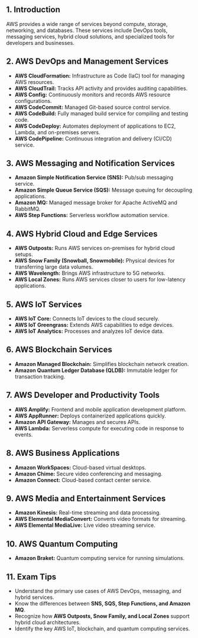 ## **1. Introduction**

AWS provides a wide range of services beyond compute, storage, networking, and databases. These services include DevOps tools, messaging services, hybrid cloud solutions, and specialized tools for developers and businesses.

## **2. AWS DevOps and Management Services**

- **AWS CloudFormation:** Infrastructure as Code (IaC) tool for managing AWS resources.
- **AWS CloudTrail:** Tracks API activity and provides auditing capabilities.
- **AWS Config:** Continuously monitors and records AWS resource configurations.
- **AWS CodeCommit:** Managed Git-based source control service.
- **AWS CodeBuild:** Fully managed build service for compiling and testing code.
- **AWS CodeDeploy:** Automates deployment of applications to EC2, Lambda, and on-premises servers.
- **AWS CodePipeline:** Continuous integration and delivery (CI/CD) service.

## **3. AWS Messaging and Notification Services**

- **Amazon Simple Notification Service (SNS):** Pub/sub messaging service.
- **Amazon Simple Queue Service (SQS):** Message queuing for decoupling applications.
- **Amazon MQ:** Managed message broker for Apache ActiveMQ and RabbitMQ.
- **AWS Step Functions:** Serverless workflow automation service.

## **4. AWS Hybrid Cloud and Edge Services**

- **AWS Outposts:** Runs AWS services on-premises for hybrid cloud setups.
- **AWS Snow Family (Snowball, Snowmobile):** Physical devices for transferring large data volumes.
- **AWS Wavelength:** Brings AWS infrastructure to 5G networks.
- **AWS Local Zones:** Runs AWS services closer to users for low-latency applications.

## **5. AWS IoT Services**

- **AWS IoT Core:** Connects IoT devices to the cloud securely.
- **AWS IoT Greengrass:** Extends AWS capabilities to edge devices.
- **AWS IoT Analytics:** Processes and analyzes IoT device data.

## **6. AWS Blockchain Services**

- **Amazon Managed Blockchain:** Simplifies blockchain network creation.
- **Amazon Quantum Ledger Database (QLDB):** Immutable ledger for transaction tracking.

## **7. AWS Developer and Productivity Tools**

- **AWS Amplify:** Frontend and mobile application development platform.
- **AWS AppRunner:** Deploys containerized applications quickly.
- **Amazon API Gateway:** Manages and secures APIs.
- **AWS Lambda:** Serverless compute for executing code in response to events.

## **8. AWS Business Applications**

- **Amazon WorkSpaces:** Cloud-based virtual desktops.
- **Amazon Chime:** Secure video conferencing and messaging.
- **Amazon Connect:** Cloud-based contact center service.

## **9. AWS Media and Entertainment Services**

- **Amazon Kinesis:** Real-time streaming and data processing.
- **AWS Elemental MediaConvert:** Converts video formats for streaming.
- **AWS Elemental MediaLive:** Live video streaming service.

## **10. AWS Quantum Computing**

- **Amazon Braket:** Quantum computing service for running simulations.

## **11. Exam Tips**

- Understand the primary use cases of AWS DevOps, messaging, and hybrid services.
- Know the differences between **SNS, SQS, Step Functions, and Amazon MQ**.
- Recognize how **AWS Outposts, Snow Family, and Local Zones** support hybrid cloud architectures.
- Identify the key AWS IoT, blockchain, and quantum computing services.